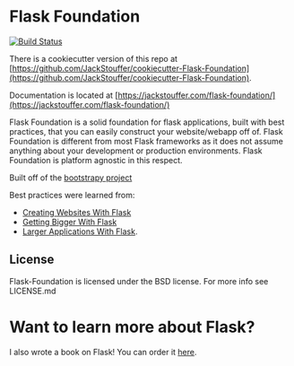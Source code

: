 # Flask Foundation
[![Build Status](https://travis-ci.org/JackStouffer/Flask-Foundation.png)](https://travis-ci.org/JackStouffer/Flask-Foundation)

There is a cookiecutter version of this repo at [https://github.com/JackStouffer/cookiecutter-Flask-Foundation](https://github.com/JackStouffer/cookiecutter-Flask-Foundation).

Documentation is located at [https://jackstouffer.com/flask-foundation/](https://jackstouffer.com/flask-foundation/)

Flask Foundation is a solid foundation for flask applications, built with best practices, that you can easily construct your website/webapp off of. Flask Foundation is different from most Flask frameworks as it does not assume anything about your development or production environments. Flask Foundation is platform agnostic in this respect.

Built off of the [bootstrapy project](https://github.com/kirang89/bootstrapy)

Best practices were learned from:

* [Creating Websites With Flask](http://maximebf.com/blog/2012/10/building-websites-in-python-with-flask/)
* [Getting Bigger With Flask](http://maximebf.com/blog/2012/11/getting-bigger-with-flask/)
* [Larger Applications With Flask](http://flask.pocoo.org/docs/patterns/packages/).

## License

Flask-Foundation is licensed under the BSD license. For more info see LICENSE.md

# Want to learn more about Flask?

I also wrote a book on Flask! You can order it [here](https://www.packtpub.com/web-development/mastering-flask).
